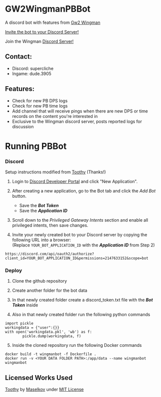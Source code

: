 # GW2WingmanPBBot

A discord bot with features from [Gw2 Wingman](https://gw2wingman.nevermindcreations.de/)

[Invite the bot to your Discord Server!](https://discord.com/api/oauth2/authorize?client_id=1070108638116597790&permissions=2147633152&scope=bot)

Join the Wingman [Discord Server!](https://discord.gg/zPGwZYUnPH)

## Contact:
* Discord: supercliche
* Ingame: dude.3905

## Features:
* Check for new PB DPS logs
* Check for new PB time logs
* Add channel that will receive pings when there are new DPS or time records on the content you're interested in
* Exclusive to the Wingman discord server, posts reported logs for discussion
<!-- ## Future features(soonTM):
* Compare DPS PB log to patch record log
* Compare time PB log to patch record log
* Automatic ping when new PB logs are detected
* Receive a ping when your wingman leaderboard position changes
* Role-based pings for new top DPS log
* Flex on your friends with your top times or dps -->


# Running PBBot

### Discord
Setup instructions modified from [Toothy](https://github.com/Maselkov/Toothy) (Thanks!)

1. Login to [Discord Developer Portal](https://discord.com/developers/applications) and click "New Application".

2. After creating a new application, go to the Bot tab and click the *Add Bot* button.  
    * Save the ***Bot Token*** 
    * Save the ***Application ID***
    
3. Scroll down to the *Privileged Gateway Intents* section and enable all privileged intents, then save changes.

4. Invite your newly created bot to your Discord server by copying the following URL into a browser:  
  (Replace `YOUR_BOT_APPLICATION_ID` with the ***Application ID*** from Step 2)  
  ```
  https://discord.com/api/oauth2/authorize?client_id=YOUR_BOT_APPLICATION_ID&permissions=2147633152&scope=bot
  ```
  
### Deploy
1. Clone the github repository

2. Create another folder for the bot data

3. In that newly created folder create a discord_token.txt file with the ***Bot Token*** inside

4. Also in that newly created folder run the following python commands
```
import pickle
workingdata = {"user":{}}
with open('workingdata.pkl', 'wb') as f:
        pickle.dump(workingdata, f)
```

5. Inside the cloned repository run the following Docker commands
```
docker build -t wingmanbot -f Dockerfile . 
docker run -v <YOUR DATA FOLDER PATH>:/app/data --name wingmanbot wingmanbot
```

## Licensed Works Used

[Toothy](https://github.com/Maselkov/Toothy) by [Maselkov](https://github.com/Maselkov) under [MIT License](https://spdx.org/licenses/MIT.html)
